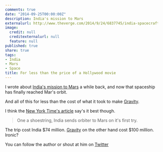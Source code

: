 ```yaml
---
comments: true
date: "2014-09-25T00:00:00Z"
description: India's mission to Mars
externalurl: http://www.theverge.com/2014/9/24/6837745/india-spacecraft-reaches-mars-orbit-less-than-gravity
image:
  credit: null
  creditexternalurl: null
  feature: null
published: true
share: true
tags:
- India
- Mars
- Space
title: For less than the price of a Hollywood movie
---
```


I wrote about [India's mission to Mars](http://abijango.com/indias-mission-to-mars/) a while back, and now that spaceship has finally reached Mar's orbit.

And all of this for less than the cost of what it took to make [Gravity](http://en.wikipedia.org/wiki/Gravity_(film)).

I think the [New York Time's article](http://www.nytimes.com/2014/09/25/world/asia/on-a-shoestring-india-sends-orbiter-to-mars.html?partner=rss&emc=rss&smid=tw-nytimes&_r=0) say's it best though.

> One a shoestring, India sends orbiter to Mars on it's first try.

The trip cost India $74 million. [Gravity](http://en.wikipedia.org/wiki/Gravity_(film)) on the other hand cost $100 million. Ironic?

You can follow the author or shout at him on [Twitter](https://twitter.com/abijango)
	